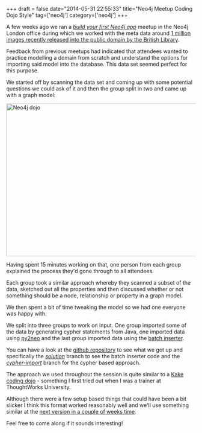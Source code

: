 +++
draft = false
date="2014-05-31 22:55:33"
title="Neo4j Meetup Coding Dojo Style"
tag=['neo4j']
category=['neo4j']
+++

<p>A few weeks ago we ran a <cite><a href="http://www.meetup.com/graphdb-london/events/179211972/">build your first Neo4j app</a></cite> meetup in the Neo4j London office during which we worked with the meta data around <a href="http://britishlibrary.typepad.co.uk/digital-scholarship/2013/12/a-million-first-steps.html">1 million images recently released into the public domain by the British Library</a>.</p>


<p>Feedback from previous meetups had indicated that attendees wanted to practice modelling a domain from scratch and understand the options for importing said model into the database. This data set seemed perfect for this purpose.</p>


<p>We started off by scanning the data set and coming up with some potential questions we could ask of it and then the group split in two and came up with a graph model:</p>


<div>
<img src="{{<siteurl>}}/uploads/2014/05/neo4j_dojo.png" alt="Neo4j dojo" title="neo4j_dojo.png" border="0" width="600" height="405" />
</div>

<p>Having spent 15 minutes working on that, one person from each group explained the process they'd gone through to all attendees.</p>


<p>Each group took a similar approach whereby they scanned a subset of the data, sketched out all the properties and then discussed whether or not something should be a node, relationship or property in a graph model.</p>


<p>We then spent a bit of time tweaking the model so we had one everyone was happy with.</p>


<p>We split into three groups to work on input. One group imported some of the data by generating cypher statements from Java, one imported data using <a href="http://book.py2neo.org/en/latest/">py2neo</a> and the last group imported data using the <a href="http://docs.neo4j.org/chunked/milestone/batchinsert.html">batch inserter</a>.</p>


<p>You can have a look at the <a href="https://github.com/mneedham/neo4j-bl">github repository</a> to see what we got up and specifically the <cite><a href="https://github.com/mneedham/neo4j-bl/tree/solution">solution</a></cite> branch to see the batch inserter code and the <cite><a href="https://github.com/mneedham/neo4j-bl/tree/cypher-import">cypher-import</a></cite> branch for the cypher based approach.</p>


<p>The approach we used throughout the session is quite similar to a <a href="http://www.markhneedham.com/blog/2011/03/29/thoughtworks-university-coding-dojo-style/">Kake coding dojo</a> - something I first tried out when I was a trainer at ThoughtWorks University.</p>


<p>Although there were a few setup based things that could have been a bit slicker I think this format worked reasonably well and we'll use something similar at the <a href="http://www.meetup.com/graphdb-london/events/181676642/">next version in a couple of weeks time</a>.</p>
 

<p>Feel free to come along if it sounds interesting!</p>

